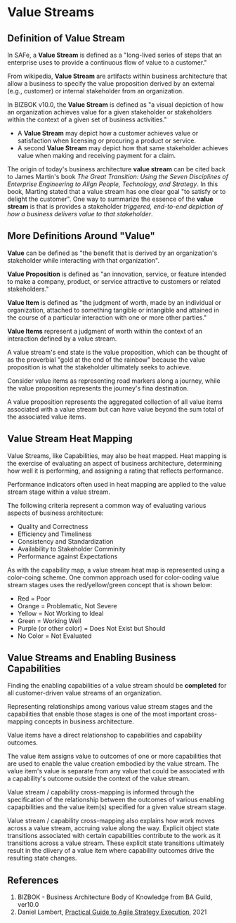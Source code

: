 # Value Streams

## Definition of Value Stream

In SAFe, a **Value Stream** is defined as a "long-lived series of steps that an enterprise uses to provide a continuous flow of value to a customer."

From wikipedia, **Value Stream** are artifacts within business architecture that allow a business to specify the value proposition derived by an external \(e.g., customer\) or internal stakeholder from an organization. 

In BIZBOK v10.0, the **Value Stream** is defined as "a visual depiction of how an organization achieves value for a given stakeholder or stakeholders within the context of a given set of business activities."

* A **Value Stream** may depict how a customer achieves value or satisfaction when licensing or procuring a product or service.
* A second **Value Stream** may depict how that same stakeholder achieves value when making and receiving payment for a claim.

The origin of today's business architecture **value stream** can be cited back to James Martin's book _The Great Transition: Using the Seven Disciplines of Enterprise Engineering to Align People, Technology, and Strategy_. In this book, Marting stated that a value stream has one clear goal "to satisfy or to delight the customer". One way to summarize the essence of the **value stream** is that is provides a stakeholder _triggered, end-to-end depiction of how a business delivers value to that stakeholder_.

## More Definitions Around "Value"

**Value** can be defined as "the benefit that is derived by an organization's stakeholder while interacting with that organization".

**Value Proposition** is defined as "an innovation, service, or feature intended to make a company, product, or service attractive to customers or related stakeholders."

**Value Item** is defined as "the judgment of worth, made by an individual or organization, attached to something tangible or intangible and attained in the course of a particular interaction with one or more other parties."

**Value Items** represent a judgment of worth within the context of an interaction defined by a value stream.

A value stream's end state is the value proposition, which can be thought of as the proverbial "gold at the end of the rainbow" because the value proposition is what the stakeholder ultimately seeks to achieve.

Consider value items as representing road markers along a journey, while the value proposition represents the journey's fina destination.

A value proposition represents the aggregated collection of all value items associated with a value stream but can have value beyond the sum total of the associated value items.

## Value Stream Heat Mapping

Value Streams, like Capabilities, may also be heat mapped. Heat mapping is the exercise of evaluating an aspect of business architecture, determining how well it is performing, and assigning a rating that reflects performance.

Performance indicators often used in heat mapping are applied to the value stream stage within a value stream.

The following criteria represent a common way of evaluating various aspects of business architecture:

* Quality and Correctness
* Efficiency and Timeliness
* Consistency and Standardization
* Availability to Stakeholder Comminity
* Performance against Expectations

As with the capability map, a value stream heat map is represented using a color-coing scheme. One common approach used for color-coding value stream stages uses the red/yellow/green concept that is shown below:

* Red = Poor
* Orange = Problematic, Not Severe
* Yellow = Not Working to Ideal
* Green = Working Well
* Purple \(or other color\) = Does Not Exist but Should
* No Color = Not Evaluated

## Value Streams and Enabling Business Capabilities

Finding the enabling capabilities of a value stream should be **completed** for all customer-driven value streams of an organization.

Representing relationships among various value stream stages and the capabilities that enable those stages is one of the most important cross-mapping concepts in business architecture.

Value items have a direct relationshop to capabilities and capability outcomes.

The value item assigns value to outcomes of one or more capabilities that are used to enable the value creation embodied by the value stream. The value item's value is separate from any value that could be associated with a capability's outcome outside the context of the value stream.

Value stream / capability cross-mapping is informed through the specification of the relationship between the outcomes of various enabling capapbilities and the value item\(s\) specified for a given value stream stage.

Value stream / capability cross-mapping also explains how work moves across a value stream, accruing value along the way. Explicit object state transitions associated with certain capabilities contribute to the work as it transitions across a value stream. These explicit state transitions ultimately result in the dlivery of a value item where capability outcomes drive the resulting state changes.

## References

1. BIZBOK - Business Architecture Body of Knowledge from BA Guild, ver10.0
2. Daniel Lambert, [Practical Guide to Agile Strategy Execution](https://www.amazon.ca/s?k=Practical+Guide+to+Agile+Strategy+Execution&ref=nb_sb_noss), 2021

